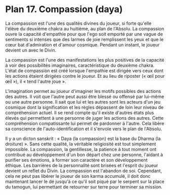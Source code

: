 # Plan 17. Compassion (daya)

La compassion est l'une des qualités divines du joueur, si forte qu'elle l'élève du deuxième chakra au huitième, au plan de l'Absolu. La compassion ouvre la capacité d'empathie pour que l'ego soit emporté par une vague de sentiments si intenses que des larmes de joie remplissent les yeux et que le cœur bat d'admiration et d'amour cosmique. Pendant un instant, le joueur devient un avec le Divin.

La compassion est l'une des manifestations les plus positives de la capacité à voir des possibilités imaginaires, caractéristique du deuxième chakra. L'état de compassion est créé lorsque l'empathie est dirigée vers ceux dont les actions étaient dirigées contre le joueur. Et au lieu de riposter (« œil pour œil »), il « tend l'autre joue ».

L'imagination permet au joueur d'imaginer les motifs possibles des actions des autres. Il voit que l'autre peut aussi être blessé ou offensé par lui-même ou une autre personne. Il sait que lui et les autres sont les acteurs d'un jeu cosmique dont la signification et les règles dépassent de loin leur niveau de compréhension actuel. Il se rend compte qu'il existe d'autres états plus élevés qui permettent à une personne de juger les actions des autres. Cette compréhension compatissante lui permet de pardonner à l'autre. Cela libère sa conscience de l'auto-identification et il s'envole vers le plan de l'Absolu.

Il y a un dicton sanskrit : « Daya (la compassion) est la base du Dharma (la droiture) ». Sans cette qualité, la véritable religiosité est tout simplement impossible. La compassion, la gentillesse, la patience à tout moment ont contribué au développement d'un bon départ chez une personne, l'aidant à purifier ses émotions, à former son caractère et son développement éthique. Les barrières de la personnalité sont brisées et l'esprit du joueur devient un reflet du Divin. La compassion est l'abandon de soi. Cependant, cela ne peut pas libérer le joueur de son karma accumulé, il doit donc maintenant lancer le dé jusqu'à ce qu'il soit piqué par le serpent sur la place du tamogun, lui permettant de retourner sur terre pour terminer sa mission.

